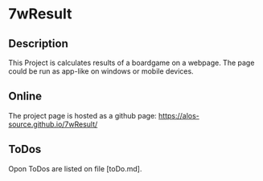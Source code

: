 # 7wResult
## Description
This Project is calculates results of a boardgame on a webpage. The page could be run as app-like on windows or mobile devices.
## Online
The project page is hosted as a github page: https://alos-source.github.io/7wResult/

## ToDos
Opon ToDos are listed on file [toDo.md].